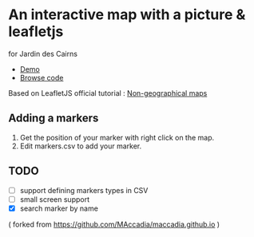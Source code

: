 # An interactive map with a picture & leafletjs
for Jardin des Cairns 
* [Demo](https://gui4d.github.io/map.html)
* [Browse code](https://github.com/gui4d/gui4d.github.io)

Based on LeafletJS official tutorial : [Non-geographical maps](http://leafletjs.com/examples/crs-simple/crs-simple.html)

## Adding a markers

1. Get the position of your marker with right click on the map.
2. Edit markers.csv to add your marker.

## TODO
 - [ ] support defining markers types in CSV
 - [ ] small screen support
 - [x] search marker by name

( forked from https://github.com/MAccadia/maccadia.github.io  )
